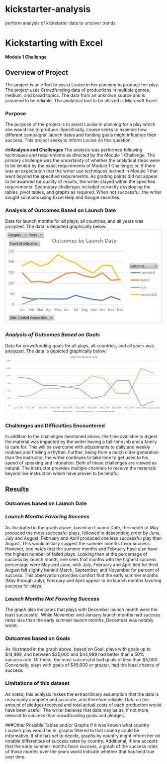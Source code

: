 # kickstarter-analysis
perform analysis of kickstarter data to uncover trends
# **Kickstarting with Excel**
**Module 1 Challenge**

## **Overview of Project**
The project is an effort to assist Louise in her planning to produce her play.  The project uses Crowdfunding data of productions in multiple genres, medium, and broad topics. The data from an unknown source and is assumed to be reliable.  The analytical tool to be utilized is Microsoft Excel. 
### **Purpose**
The purpose of the project is to assist Louise in planning for a play which she would like to produce.  Specifically, Louise seeks to examine how different campaigns’ launch dates and funding goals might influence their success.  This project seeks to inform Louise on this question. 

##**Analysis and Challenges**
The analysis was performed following techniques and requirements as directed by the Module 1 Challenge. The primary challenge was the uncertainty of whether the analytical steps were to be limited by the exact requirements of Module 1 Challenge; or, if there was an expectation that the writer use techniques learned in Module 1 that went beyond the specified requirements.  As grading points did not appear to be awarded for quality of results, the writer stayed within the specified requirements.  Secondary challenges included correctly developing the tables, pivot tables, and graphs as required.  When not successful, the writer sought solutions using Excel Help and Google searches.  
### **Analysis of Outcomes Based on Launch Date**
Data for launch months for all plays, all countries, and all years was analyzed.  The data is depicted graphically below: 
![Outcomes_by_Launch](https://github.com/honoruru/kickstarter-analysis/blob/main/Outcomes%20by%20Launch%20Date.png) 
### *Analysis of Outcomes Based on Goals*
Data for crowdfunding goals for all plays, all countries, and all years was analyzed.  The data is depicted graphically below:
![Outcomes_by_Goals](https://github.com/honoruru/kickstarter-analysis/blob/main/Outcomes_vs_Goals.png)

### Challenges and Difficulties Encountered
In addition to the challenges mentioned above, the time available to digest the material was impacted by the writer having a full-time job and a family to care for.  This will be overcome with adjustments to daily and weekly routines and finding a rhythm.  Further, being from a much older generation than the instructor, the writer continues to take time to get used to his speed of speaking and intonation.  Both of these challenges are viewed as natural.  The instructor provides multiple channels to receive the materials beyond live instruction which have proven to be helpful. 

## **Results**
### Outcomes based on Launch Date
### *Launch Months Favoring Success*
As illustrated in the graph above, based on Launch Date, the month of May produced the most successful plays, followed in descending order by June, July and August.  February and April produced one less successful play than August.  This would initially suggest the summer months favor success.  However, one notes that the summer months and February have also have the highest number of failed plays.  Looking then at the percentage of success by launch month, one sees that months with the highest success percentage were May and June, with July, February and April tied for third.  August fell slightly behind March, September, and November for percent of success. This observation provides comfort that the early summer months (May through July), February and April appear to be launch months favoring success for plays.  
### *Launch Months Not Favoring Success*
The graph also indicates that plays with December launch month were the least successful.  While November and January launch months had success rates less than the early summer launch months, December was notably worst. 

### Outcomes based on Goals
As illustrated in the graph above, based on Goal, plays with goals up to $14,999, and between $35,000 and $44,999 had better than a 50% success rate.  Of these, the most successful had goals of less than $5,000.  Conversely, plays with goals of $45,000 or greater, had the least chance of success.  

### Limitations of this dataset
As noted, this analysis makes the extraordinary assumption that the data is reasonably complete and accurate, and therefore reliable.  Data on the amount of pledges received and total actual costs of each production would have been useful.  The writer believes that data may be as, if not more, relevant to success than crowdfunding goals and pledges. 

###Other Possible Tables and/or Graphs
If it was known what country Louise’s play would be in, graphs filtered to that country could be informative.  If she has yet to decide, graphs by country might inform her on notable differences of success rates by country.  Additional, if one accepts that the early summer months favor success, a graph of the success rates of those months over the years world indicate whether that has held true over time. 


